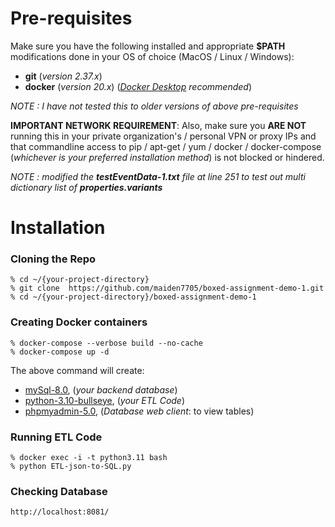 # Pre-requisites
Make sure you have the following installed and appropriate **$PATH** modifications done in your OS of choice (MacOS / Linux / Windows):

* **git** (_version 2.37.x_)
* **docker** (_version 20.x_) (_[Docker Desktop](https://www.docker.com/products/docker-desktop/) recommended_)

_NOTE : I have not tested this to older versions of above pre-requisites_

__IMPORTANT NETWORK REQUIREMENT__: Also, make sure you **ARE NOT** running this in your private organization's / personal VPN or proxy IPs and that commandline access to pip / apt-get / yum / docker / docker-compose (*whichever is your preferred installation method*) is not blocked or hindered.  

_NOTE : modified the **testEventData-1.txt** file at line 251 to test out multi dictionary list of **properties.variants**_
# Installation
### Cloning the Repo
    % cd ~/{your-project-directory}
    % git clone  https://github.com/maiden7705/boxed-assignment-demo-1.git
    % cd ~/{your-project-directory}/boxed-assignment-demo-1
### Creating Docker containers
    % docker-compose --verbose build --no-cache
    % docker-compose up -d
The above command will create:
* [mySql-8.0](https://hub.docker.com/_/mysql), (_your backend database_)
* [python-3.10-bullseye](https://hub.docker.com/_/python), (_your ETL Code_)
* [phpmyadmin-5.0](https://hub.docker.com/_/phpmyadmin), (_Database web client_: to view tables)
### Running ETL Code
    % docker exec -i -t python3.11 bash
    % python ETL-json-to-SQL.py
### Checking Database
    http://localhost:8081/


